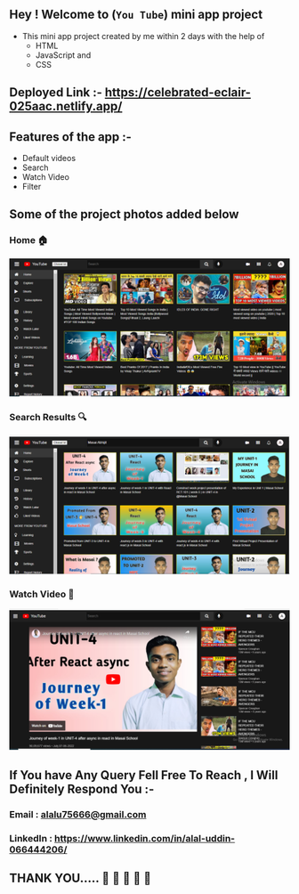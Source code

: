  ## Hey ! Welcome to (`You Tube`) mini app project
  - This mini app project created by me within 2 days with the help of 
      - HTML
      - JavaScript and 
      - CSS


 ## Deployed Link :- https://celebrated-eclair-025aac.netlify.app/

 ## Features of the app :- 
 - Default videos
 - Search
 - Watch Video
 - Filter    

 ## Some of the project photos added below
 ### Home 🏠



  ![](YouTube%20Mini.PNG)

  ### Search Results 🔍



  ![](Search_Videos.PNG)

  ### Watch Video 🎥



  ![](Watch%20Video.PNG)


  ## If You have Any Query Fell Free To Reach , I Will Definitely Respond You :- 
   
  ### Email : alalu75666@gmail.com
  ### LinkedIn : https://www.linkedin.com/in/alal-uddin-066444206/

  ## THANK YOU..... 🤗 🤗 🤗 🤗 🤗 
  
 
